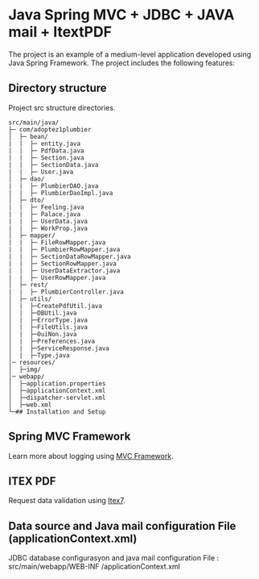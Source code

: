 # Java Spring MVC + JDBC + JAVA mail + ItextPDF 

The project is an example of a medium-level application developed using Java Spring Framework. The project includes the following features:

## Directory structure

Project src structure directories.

	src/main/java/  
	├─ com/adoptez1plumbier
	│  ├─ bean/
	|  |  ├─ entity.java
	|  |  ├─ PdfData.java 
	|  |  ├─ Section.java
	|  |  ├─ SectionData.java
	|  |  ├─ User.java
	│  ├─ dao/
	|  |  ├─ PlumbierDAO.java
	|  |  ├─ PlumbierDaoImpl.java
	│  ├─ dto/
	|  |  ├─ Feeling.java
	|  |  ├─ Palace.java
	|  |  ├─ UserData.java
	|  |  ├─ WorkProp.java
	│  ├─ mapper/
	|  |  ├─ FileRowMapper.java
	|  |  ├─ PlumbierRowMapper.java
	|  |  ├─ SectionDataRowMapper.java
	|  |  ├─ SectionRowMapper.java
	|  |  ├─ UserDataExtractor.java
	|  |  ├─ UserRowMapper.java
	│  ├─ rest/
	|  |  ├─ PlumbierController.java
	│  ├─ utils/
	│  |  ├─CreatePdfUtil.java
	│  |  ├─DBUtil.java
	│  |  ├─ErrorType.java
	│  |  ├─FileUtils.java
	│  |  ├─OuiNon.java
	│  |  ├─Preferences.java
	│  |  ├─ServiceResponse.java
	│  |  ├─Type.java
	│─ resources/
	│  ├─img/ 
	│─ webapp/
	│  ├─application.properties
	│  ├─applicationContext.xml
	│  ├─dispatcher-servlet.xml
	│  ├─web.xml
	└─## Installation and Setup

## Spring MVC Framework
Learn more about logging using [MVC Framework](https://docs.spring.io/spring-framework/docs/3.2.x/spring-framework-reference/html/mvc.html).

## ITEX PDF
Request data validation using [Itex7](https://github.com/itext/itext7).

## Data source and Java mail configuration File (applicationContext.xml)
JDBC database configurasyon and java mail configuration File  : src/main/webapp/WEB-INF
/applicationContext.xml 
